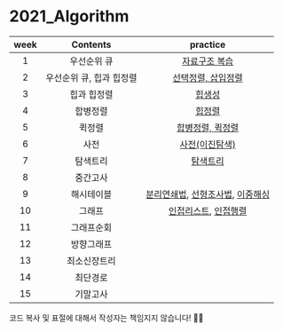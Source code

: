 # 2021_Algorithm

|week|Contents|practice|
|:--:|:--:|:--:|
|1|우선순위 큐|[자료구조 복습](https://github.com/yunjeong-chang/2021_Algorithm/blob/main/1%EC%A3%BC%EC%B0%A8/1%EC%A3%BC%EC%B0%A8%20%EC%8B%A4%EC%8A%B5.md)|
|2|우선순위 큐, 힙과 힙정렬|[선택정렬, 삽입정렬](https://github.com/yunjeong-chang/2021_Algorithm/blob/main/2%EC%A3%BC%EC%B0%A8/2%EC%A3%BC%EC%B0%A8%20%EC%8B%A4%EC%8A%B5.md)|
|3|힙과 힙정렬|[힙생성](https://github.com/yunjeong-chang/2021_Algorithm/blob/main/3%EC%A3%BC%EC%B0%A8/3%EC%A3%BC%EC%B0%A8%20%EC%8B%A4%EC%8A%B5.md)|
|4|합병정렬|[힙정렬](https://github.com/yunjeong-chang/2021_Algorithm/blob/main/4%EC%A3%BC%EC%B0%A8/4%EC%A3%BC%EC%B0%A8%20%EC%8B%A4%EC%8A%B5.md)|
|5|퀵정렬|[합병정렬, 퀵정렬](https://github.com/yunjeong-chang/2021_Algorithm/blob/main/5%EC%A3%BC%EC%B0%A8/5%EC%A3%BC%EC%B0%A8%20%EC%8B%A4%EC%8A%B5.md)|
|6|사전|[사전(이진탐색)](https://github.com/yunjeong-chang/2021_Algorithm/blob/main/6%EC%A3%BC%EC%B0%A8/6%EC%A3%BC%EC%B0%A8%20%EC%8B%A4%EC%8A%B5.md)|
|7|탐색트리|[탐색트리](https://github.com/yunjeong-chang/2021_Algorithm/blob/main/7%EC%A3%BC%EC%B0%A8/%ED%83%90%EC%83%89%ED%8A%B8%EB%A6%AC%20%EC%8B%A4%EC%8A%B5.md)|
|8|중간고사||
|9|해시테이블|[분리연쇄법](https://github.com/yunjeong-chang/2021_Algorithm/blob/main/9%EC%A3%BC%EC%B0%A8/%EB%B6%84%EB%A6%AC%EC%97%B0%EC%87%84%EB%B2%95-%ED%95%B4%EC%8B%9C%ED%85%8C%EC%9D%B4%EB%B8%94.md), [선형조사법](https://github.com/yunjeong-chang/2021_Algorithm/blob/main/9%EC%A3%BC%EC%B0%A8/%EA%B0%9C%EB%B0%A9%EC%A3%BC%EC%86%8C%EB%B2%95-%EC%84%A0%ED%98%95%EC%A1%B0%EC%82%AC%EB%B2%95.md), [이중해싱](https://github.com/yunjeong-chang/2021_Algorithm/blob/main/9%EC%A3%BC%EC%B0%A8/%EB%B6%84%EB%A6%AC%EC%97%B0%EC%87%84%EB%B2%95-%EC%9D%B4%EC%A4%91%ED%95%B4%EC%8B%B1.md)|
|10|그래프|[인접리스트](https://github.com/yunjeong-chang/2021_Algorithm/blob/main/10%EC%A3%BC%EC%B0%A8/%EA%B7%B8%EB%9E%98%ED%94%84-%EC%9D%B8%EC%A0%91%EB%A6%AC%EC%8A%A4%ED%8A%B8.md), [인접행렬](https://github.com/yunjeong-chang/2021_Algorithm/blob/main/10%EC%A3%BC%EC%B0%A8/%EA%B7%B8%EB%9E%98%ED%94%84-%EC%9D%B8%EC%A0%91%ED%96%89%EB%A0%AC.md)|
|11|그래프순회||
|12|방향그래프||
|13|최소신장트리||
|14|최단경로||
|15|기말고사||

코드 복사 및 표절에 대해서 작성자는 책임지지 않습니다! 🙅‍♀️
